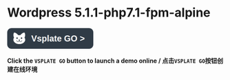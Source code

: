 # Wordpress 5.1.1-php7.1-fpm-alpine

<a href="https://www.vsplate.com/?docker-compose=https://github.com/vsplate/dcenvs/wordpress/5.1.1-php7.1-fpm-alpine"><img alt="VSPLATE GO" src="https://raw.githubusercontent.com/vsplate/images/master/vsgo_btn.png" width="200px"></a>

**Click the `VSPLATE GO` button to launch a demo online / 点击`VSPLATE GO`按钮创建在线环境**